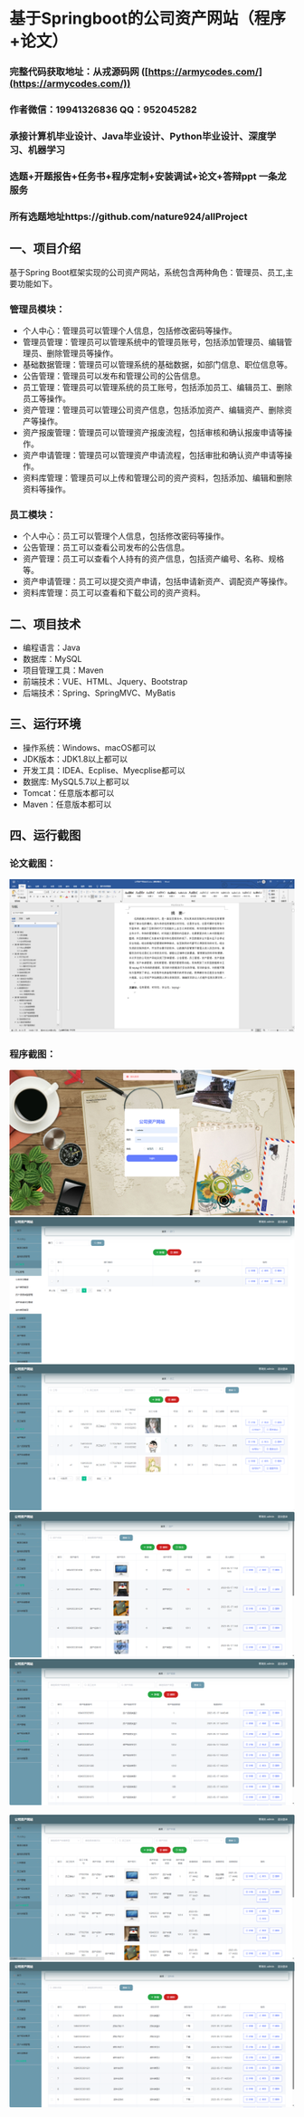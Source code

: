 基于Springboot的公司资产网站（程序+论文）
=
### 完整代码获取地址：从戎源码网 ([https://armycodes.com/](https://armycodes.com/))
### 作者微信：19941326836  QQ：952045282 
### 承接计算机毕业设计、Java毕业设计、Python毕业设计、深度学习、机器学习
### 选题+开题报告+任务书+程序定制+安装调试+论文+答辩ppt 一条龙服务
### 所有选题地址https://github.com/nature924/allProject

一、项目介绍
---
基于Spring Boot框架实现的公司资产网站，系统包含两种角色：管理员、员工,主要功能如下。
### 管理员模块：
- 个人中心：管理员可以管理个人信息，包括修改密码等操作。
- 管理员管理：管理员可以管理系统中的管理员账号，包括添加管理员、编辑管理员、删除管理员等操作。
- 基础数据管理：管理员可以管理系统的基础数据，如部门信息、职位信息等。
- 公告管理：管理员可以发布和管理公司的公告信息。
- 员工管理：管理员可以管理系统的员工账号，包括添加员工、编辑员工、删除员工等操作。
- 资产管理：管理员可以管理公司资产信息，包括添加资产、编辑资产、删除资产等操作。
- 资产报废管理：管理员可以管理资产报废流程，包括审核和确认报废申请等操作。
- 资产申请管理：管理员可以管理资产申请流程，包括审批和确认资产申请等操作。
- 资料库管理：管理员可以上传和管理公司的资产资料，包括添加、编辑和删除资料等操作。

### 员工模块：
- 个人中心：员工可以管理个人信息，包括修改密码等操作。
- 公告管理：员工可以查看公司发布的公告信息。
- 资产管理：员工可以查看个人持有的资产信息，包括资产编号、名称、规格等。
- 资产申请管理：员工可以提交资产申请，包括申请新资产、调配资产等操作。
- 资料库管理：员工可以查看和下载公司的资产资料。









二、项目技术
---
- 编程语言：Java
- 数据库：MySQL
- 项目管理工具：Maven
- 前端技术：VUE、HTML、Jquery、Bootstrap
- 后端技术：Spring、SpringMVC、MyBatis

三、运行环境
---
- 操作系统：Windows、macOS都可以
- JDK版本：JDK1.8以上都可以
- 开发工具：IDEA、Ecplise、Myecplise都可以
- 数据库: MySQL5.7以上都可以
- Tomcat：任意版本都可以
- Maven：任意版本都可以

四、运行截图
---
### 论文截图：
![image/1.png](limage/1.png)

### 程序截图：
![image/1.png](image/1.png)
![image/1.png](image/2.png)
![image/1.png](image/3.png)
![image/1.png](image/4.png)
![image/1.png](image/5.png)

![image/1.png](image/8.png)
![image/1.png](image/9.png)


